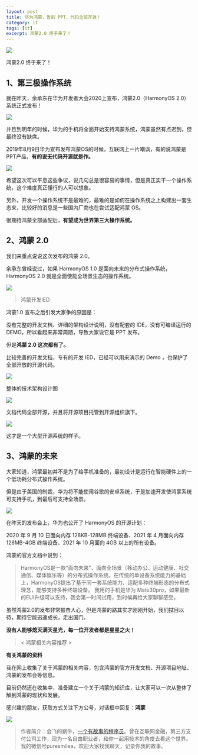 ```yaml
---
layout: post
title: 华为鸿蒙，告别 PPT，代码全部开源！
category: it
tags: [it]
excerpt: 鸿蒙2.0 终于来了！
---
```


![](http://favorites.ren/assets/images/2020/it/hongmeng/hongmeng01.jpg) 

鸿蒙2.0 终于来了！

## 1、第三极操作系统

就在昨天，余承东在华为开发者大会2020上宣布，鸿蒙2.0（HarmonyOS 2.0）系统正式发布！

![](http://favorites.ren/assets/images/2020/it/hongmeng/hongmeng02.jpg) 

并且到明年的时候，华为的手机将全面开始支持鸿蒙系统，鸿蒙虽然有点迟到，但最终没有缺席。

2019年8月9日华为宣布发布鸿蒙OS的时候，互联网上一片嘲讽，有的说鸿蒙是PPT产品，**有的说无代码开源就是作。**

![](http://favorites.ren/assets/images/2020/it/hongmeng/hongmeng03.jpg) 

希望这次可以平息这些争议，说几句总是很容易的事情，但是真正实干一个操作系统，这个难度真正懂行的人可以想象。

另外，开发一个操作系统不是最难的，最难的是如何在操作系统之上构建出一套生态来，比较好的消息是一些国内厂商也在尝试适配鸿蒙 OS。

很期待鸿蒙全部适配后，**有望成为世界第三大操作系统。**

## 2、鸿蒙 2.0 

我们来重点说说这次发布的鸿蒙 2.0。

余承东曾经说过，如果 HarmonyOS 1.0 是面向未来的分布式操作系统， HarmonyOS 2.0 就是全面使能全场景生态的操作系统。

![](http://favorites.ren/assets/images/2020/it/hongmeng/hongmeng04.jpg) 

>鸿蒙开发IED

鸿蒙1.0 宣布之后引发大家争的原因是：

没有完整的开发文档、详细的架构设计说明，没有配套的 IDE，没有可编译运行的 DEMO，所以看起来非常简陋，导致大家说它是 PPT 发布。

但是**鸿蒙 2.0 这次都有了。**

比较完善的开发文档，专有的开发 IED，已经可以用来演示的 Demo ，也保护了全部开放的开源代码。

![](http://favorites.ren/assets/images/2020/it/hongmeng/hongmeng05.jpg) 

整体的技术架构设计图

![](http://favorites.ren/assets/images/2020/it/hongmeng/hongmeng06.jpg) 

文档代码全部开源，并且将开源项目托管到开源组织旗下。

![](http://favorites.ren/assets/images/2020/it/hongmeng/hongmeng07.jpg) 

这才是一个大型开源系统的样子。

## 3、鸿蒙的未来

大家知道，鸿蒙最初并不是为了给手机准备的，最初设计是运行在智能硬件上的一个低功耗分布式操作系统。

但是由于美国的制裁，华为将不能使用谷歌的安卓系统，于是加速开发使鸿蒙系统可支持手机，到最后可支持全场景。

![](http://favorites.ren/assets/images/2020/it/hongmeng/hongmeng08.jpg) 

在昨天的发布会上，华为也公开了 HarmonyOS 的开源计划：

2020 年 9 月 10 日面向内存 128KB-128MB 终端设备、2021 年 4 月面向内存 128MB-4GB 终端设备、2021 年 10 月面向 4GB 以上的所有设备。

鸿蒙的官方文档中说到：

>HarmonyOS是一款“面向未来”、面向全场景（移动办公、运动健康、社交通信、媒体娱乐等）的分布式操作系统。在传统的单设备系统能力的基础上，HarmonyOS提出了基于同一套系统能力、适配多种终端形态的分布式理念，能够支持多种终端设备。
我用的手机是华为 Mate30pro，如果最新的EUI升级可以支持，我会第一时间试用，到时候再给大家聊聊感受。

虽然鸿蒙2.0的发布非常振奋人心，但是鸿蒙的路其实才刚刚开始，我们拭目以待，期待它能迅速成长，走出国门。

**没有人能够熄灭满天星光，每一位开发者都是星星之火！**

>< 鸿蒙相关内容推荐 >

**有关鸿蒙的资料**

我在网上收集了关于鸿蒙的相关内容，包含鸿蒙的官方开发文档、开源项目地址、鸿蒙的发布会等信息。

目前仍然还在收集中，准备建立一个关于鸿蒙的知识库，让大家可以一次从整体了解到鸿蒙的现状和发展。

感兴趣的朋友，获取方式关注下方公号，对话框中回复：**鸿蒙**

![](http://favorites.ren/assets/images/2020/it/dagedu/dagedu09.jpg) 

>作者简介：会飞的蜗牛，[一个有故事的程序员](http://www.ityouknow.com/life/2020/03/25/fengkou-10year.html)。曾在互联网金融，第三方支付公司工作，现为一名自由职业者，和你一起用技术的角度去看这个世界。我的微信号puresmilea，欢迎大家找我聊天，记录你我的故事。



